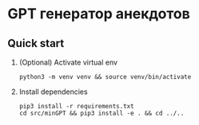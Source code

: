 # GPT генератор анекдотов

## Quick start
1. (Optional) Activate virtual env
    ```shell
    python3 -m venv venv && source venv/bin/activate
    ```
2. Install dependencies
    ```shell
    pip3 install -r requirements.txt
    cd src/minGPT && pip3 install -e . && cd ../..
    ```